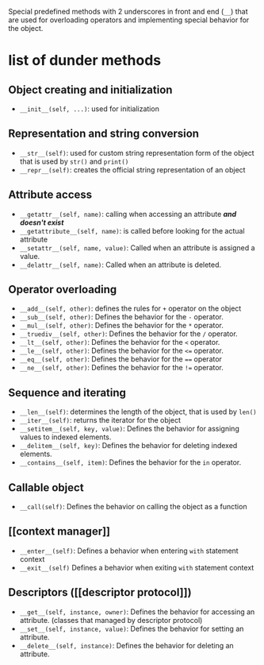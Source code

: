 Special predefined methods with 2 underscores in front and end (`__`) that are used for overloading operators and implementing special behavior for the object.

# list of dunder methods
## Object creating and initialization
- `__init__(self, ...)`: used for initialization

## Representation and string conversion
- `__str__(self)`: used for custom string representation form of the object that is used by `str()` and `print()`
- `__repr__(self)`: creates the official string representation of an object
## Attribute access
- `__getattr__(self, name)`: calling when accessing an attribute ***and doesn't exist***
- `__getattribute__(self, name)`: is called before looking for the actual attribute 
- `__setattr__(self, name, value)`: Called when an attribute is assigned a value.
- `__delattr__(self, name)`: Called when an attribute is deleted.

## Operator overloading
- `__add__(self, other)`: defines the rules for `+` operator on the object
- `__sub__(self, other)`: Defines the behavior for the `-` operator.
- `__mul__(self, other)`: Defines the behavior for the `*` operator.
- `__truediv__(self, other)`: Defines the behavior for the `/` operator.
- `__lt__(self, other)`: Defines the behavior for the `<` operator.
- `__le__(self, other)`: Defines the behavior for the `<=` operator.
- `__eq__(self, other)`: Defines the behavior for the `==` operator
- `__ne__(self, other)`: Defines the behavior for the `!=` operator.

## Sequence and iterating
- `__len__(self)`: determines the length of the object, that is used by `len()`
- `__iter__(self)`: returns the iterator for the object
- `__setitem__(self, key, value)`: Defines the behavior for assigning values to indexed elements.
- `__delitem__(self, key)`: Defines the behavior for deleting indexed elements.
- `__contains__(self, item)`: Defines the behavior for the `in` operator.

## Callable object
- `__call(self)`: Defines the behavior on calling the object as a function


## [[context manager]]
- `__enter__(self)`: Defines a behavior when entering `with` statement context
- `__exit__(self)` Defines a behavior when exiting `with` statement context

## Descriptors ([[descriptor protocol]]) 
- `__get__(self, instance, owner)`: Defines the behavior for accessing an attribute. (classes that managed by descriptor protocol)
- `__set__(self, instance, value)`: Defines the behavior for setting an attribute.
- `__delete__(self, instance)`: Defines the behavior for deleting an attribute.

